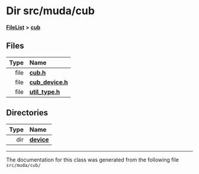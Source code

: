 

# Dir src/muda/cub



[**FileList**](files.md) **>** [**cub**](dir_98c5d599fe44dff86fbf620b2a1f3e8e.md)












## Files

| Type | Name |
| ---: | :--- |
| file | [**cub.h**](cub_8h.md) <br> |
| file | [**cub\_device.h**](cub__device_8h.md) <br> |
| file | [**util\_type.h**](util__type_8h.md) <br> |


## Directories

| Type | Name |
| ---: | :--- |
| dir | [**device**](dir_e7785ab0b6a4810de2e8c4f6e4ccf5c0.md) <br> |

























































------------------------------
The documentation for this class was generated from the following file `src/muda/cub/`

